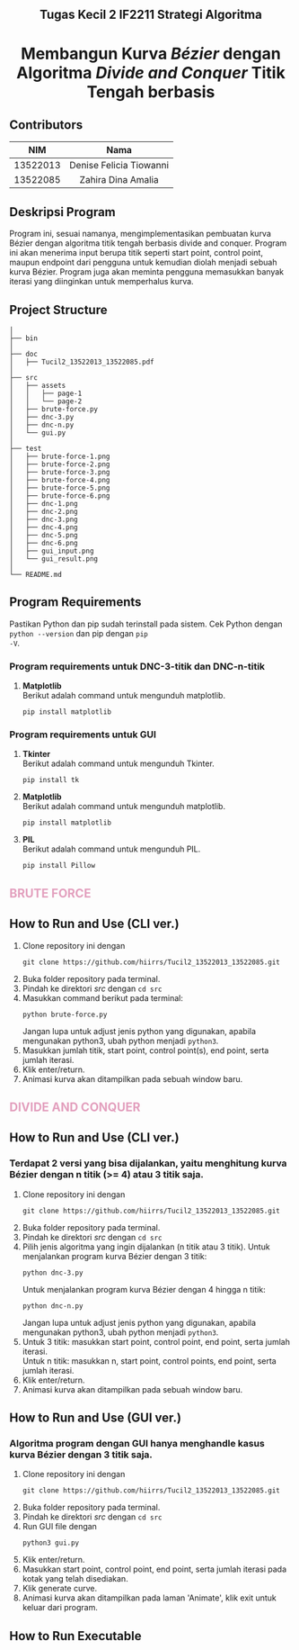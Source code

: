 <h2 align="center"> Tugas Kecil 2 IF2211 Strategi Algoritma </h2>
<h1 align="center">  Membangun Kurva <em> Bézier </em> dengan Algoritma <em> Divide and Conquer </em> Titik Tengah berbasis</h1>

## Contributors
|   NIM    |                  Nama                  |
| :------: | :------------------------------------: |
| 13522013 |        Denise Felicia Tiowanni         |
| 13522085 |          Zahira Dina Amalia            |


## Deskripsi Program
Program ini, sesuai namanya, mengimplementasikan pembuatan kurva Bézier dengan algoritma titik tengah berbasis divide and conquer. Program ini akan menerima input berupa titik seperti start point, control point, maupun endpoint dari pengguna untuk kemudian diolah menjadi sebuah kurva Bézier. Program juga akan meminta pengguna memasukkan banyak iterasi yang diinginkan untuk memperhalus kurva.

## Project Structure
```
│
├── bin
│
├── doc
│   ├── Tucil2_13522013_13522085.pdf
│
├── src
│   ├── assets
│   │   ├── page-1
│   │   └── page-2
│   ├── brute-force.py
│   ├── dnc-3.py
│   ├── dnc-n.py
│   └── gui.py
│
├── test
│   ├── brute-force-1.png
│   ├── brute-force-2.png
│   ├── brute-force-3.png
│   ├── brute-force-4.png
│   ├── brute-force-5.png
│   ├── brute-force-6.png
│   ├── dnc-1.png
│   ├── dnc-2.png
│   ├── dnc-3.png
│   ├── dnc-4.png
│   ├── dnc-5.png
│   ├── dnc-6.png
│   ├── gui_input.png
│   └── gui_result.png
│
└── README.md

```

## Program Requirements
Pastikan Python dan pip sudah terinstall pada sistem. Cek Python dengan <code>python --version</code> dan pip dengan <code>pip -V</code>.
### Program requirements untuk DNC-3-titik dan DNC-n-titik
1. <b> Matplotlib </b> <br>
    Berikut adalah command untuk mengunduh matplotlib.
    ```
    pip install matplotlib
    ```
### Program requirements untuk GUI
1. <b> Tkinter </b> <br>
    Berikut adalah command untuk mengunduh Tkinter.
    ```
    pip install tk
    ```
2. <b> Matplotlib </b> <br>
    Berikut adalah command untuk mengunduh matplotlib.
    ```
    pip install matplotlib
    ```
3. <b> PIL </b> <br>
    Berikut adalah command untuk mengunduh PIL.
    ```
    pip install Pillow
    ```

## <b> <span style="color:#E3A0BE">BRUTE FORCE </b>
## How to Run and Use (CLI ver.)
1. Clone repository ini dengan 
    ```
    git clone https://github.com/hiirrs/Tucil2_13522013_13522085.git
    ```
2. Buka folder repository pada terminal.
3. Pindah ke direktori *src* dengan `cd src`
4. Masukkan command berikut pada terminal:
    ```
    python brute-force.py
    ```
    Jangan lupa untuk adjust jenis python yang digunakan, apabila mengunakan python3, ubah python menjadi <code>python3</code>.
5. Masukkan jumlah titik, start point, control point(s), end point, serta jumlah iterasi.
6. Klik enter/return.
7. Animasi kurva akan ditampilkan pada sebuah window baru.

## <b> <span style="color:#E3A0BE">DIVIDE AND CONQUER </span> </b>
## How to Run and Use (CLI ver.)
### Terdapat 2 versi yang bisa dijalankan, yaitu menghitung kurva Bézier dengan n titik (>= 4) atau 3 titik saja.
1. Clone repository ini dengan 
    ```
    git clone https://github.com/hiirrs/Tucil2_13522013_13522085.git
    ```
2. Buka folder repository pada terminal.
3. Pindah ke direktori *src* dengan `cd src`
4. Pilih jenis algoritma yang ingin dijalankan (n titik atau 3 titik). 
    Untuk menjalankan program kurva Bézier dengan 3 titik:
    ```
    python dnc-3.py
    ```
    Untuk menjalankan program kurva Bézier dengan 4 hingga n titik:
    ```
    python dnc-n.py
    ```
    Jangan lupa untuk adjust jenis python yang digunakan, apabila mengunakan python3, ubah python menjadi <code>python3</code>.
5. Untuk 3 titik: masukkan start point, control point, end point, serta jumlah iterasi. <br>
   Untuk n titik: masukkan n, start point, control points, end point, serta jumlah iterasi.
6. Klik enter/return.
7. Animasi kurva akan ditampilkan pada sebuah window baru.

## How to Run and Use (GUI ver.)
### Algoritma program dengan GUI hanya menghandle kasus kurva Bézier dengan 3 titik saja.
1. Clone repository ini dengan 
    ```
    git clone https://github.com/hiirrs/Tucil2_13522013_13522085.git
    ```
2. Buka folder repository pada terminal.
3. Pindah ke direktori *src* dengan `cd src`
4. Run GUI file dengan
    ```
    python3 gui.py
    ```
5. Klik enter/return.
6. Masukkan start point, control point, end point, serta jumlah iterasi pada kotak yang telah disediakan.
7. Klik generate curve.
8. Animasi kurva akan ditampilkan pada laman 'Animate', klik exit untuk keluar dari program.

## How to Run Executable
